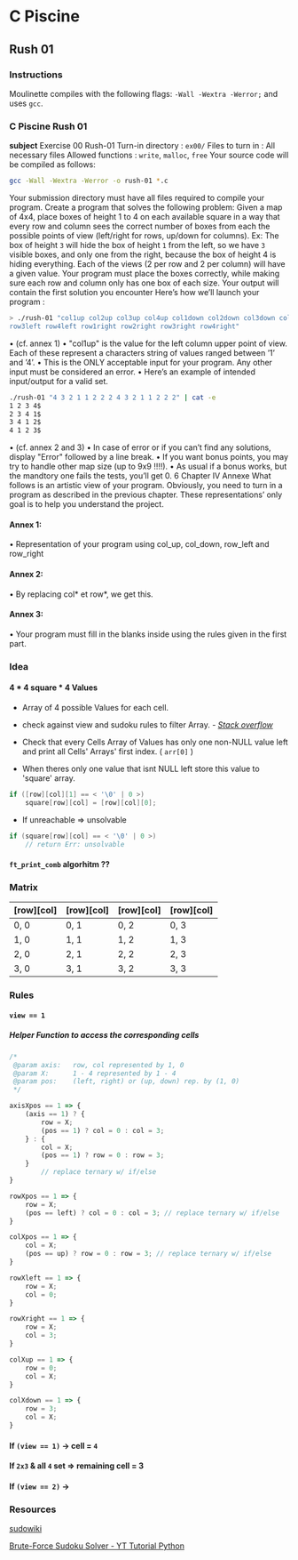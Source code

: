 # C Piscine

## Rush 01

### Instructions

Moulinette compiles with the following flags: `-Wall -Wextra -Werror;` and uses `gcc`.

### C Piscine Rush 01

**subject**
Exercise 00
Rush-01
Turn-in directory : `ex00/`
Files to turn in : All necessary files
Allowed functions : `write`, `malloc`, `free`
Your source code will be compiled as follows: 

```bash
gcc -Wall -Wextra -Werror -o rush-01 *.c
```

Your submission directory must have all files required to compile your program.
Create a program that solves the following problem:
Given a map of 4x4, place boxes of height 1 to 4 on each available square in a way
that every row and column sees the correct number of boxes from each the possible points of view (left/right for rows, up/down for columns).
Ex: The box of height `3` will hide the box of height `1` from the left, so we have `3`
visible boxes, and only one from the right, because the box of height 4 is hiding
everything.
Each of the views (2 per row and 2 per column) will have a given value. Your program must place the boxes correctly, while making sure each row and column only has one box of each size.
Your output will contain the first solution you encounter
Here’s how we’ll launch your program :

```bash
> ./rush-01 "col1up col2up col3up col4up col1down col2down col3down col4down row1left row2left
row3left row4left row1right row2right row3right row4right"
```

• (cf. annex 1)
• "col1up" is the value for the left column upper point of view. Each of these represent
a characters string of values ranged between ’1’ and ’4’.
• This is the ONLY acceptable input for your program. Any other input must be
considered an error.
• Here’s an example of intended input/output for a valid set.
```bash
./rush-01 "4 3 2 1 1 2 2 2 4 3 2 1 1 2 2 2" | cat -e
1 2 3 4$
2 3 4 1$
3 4 1 2$
4 1 2 3$
```

• (cf. annex 2 and 3)
• In case of error or if you can’t find any solutions, display "Error" followed by a line
break.
• If you want bonus points, you may try to handle other map size (up to 9x9 !!!!).
• As usual if a bonus works, but the mandtory one fails the tests, you’ll get 0.
6
Chapter IV
Annexe
What follows is an artistic view of your program. Obviously, you need to turn in a
program as described in the previous chapter.
These representations’ only goal is to help you understand the project.

#### Annex 1:
• Representation of your program using col_up, col_down, row_left and row_right
#### Annex 2:
• By replacing col* et row*, we get this.

#### Annex 3:
• Your program must fill in the blanks inside using the rules given in the first part.

### Idea

#### 4 \* 4 square \* 4 Values

- Array of 4 possible Values for each cell.
- check against view and sudoku rules to filter Array.
<cite>\- [Stack overflow](https://stackoverflow.com/a/70043744/19639966)</cite>

- Check that every Cells Array of Values has only one non-NULL value left and print all Cells' Arrays' first index. ( `arr[0]`  )
- When theres only one value that isnt NULL left store this value to 'square' array.
```c
if ([row][col][1] == < '\0' | 0 >)
    square[row][col] = [row][col][0];
```
- If unreachable => unsolvable
```c
if (square[row][col] == < '\0' | 0 >)
    // return Err: unsolvable
```

#### `ft_print_comb` algorhitm ??

### Matrix

| [row][col] | [row][col] | [row][col] | [row][col] |
|------------|------------|------------|------------|
| 0, 0       | 0, 1       | 0, 2       | 0, 3       |
| 1, 0       | 1, 1       | 1, 2       | 1, 3       |
| 2, 0       | 2, 1       | 2, 2       | 2, 3       |
| 3, 0       | 3, 1       | 3, 2       | 3, 3       |

### Rules

#### `view == 1`

##### Helper Function to access the corresponding cells

```ts
/*
 @param axis:   row, col represented by 1, 0
 @param X:      1 - 4 represented by 1 - 4
 @param pos:    (left, right) or (up, down) rep. by (1, 0)     
 */

axisXpos == 1 => {
    (axis == 1) ? {
        row = X;
        (pos == 1) ? col = 0 : col = 3;
    } : {
        col = X;
        (pos == 1) ? row = 0 : row = 3;
    }
        // replace ternary w/ if/else
}
```

```ts
rowXpos == 1 => {
    row = X;
    (pos == left) ? col = 0 : col = 3; // replace ternary w/ if/else
}

colXpos == 1 => {
    col = X;
    (pos == up) ? row = 0 : row = 3; // replace ternary w/ if/else
}
```

```ts
rowXleft == 1 => {
    row = X;
    col = 0;
}

rowXright == 1 => {
    row = X;
    col = 3;
}

colXup == 1 => {
    row = 0;
    col = X;
}

colXdown == 1 => {
    row = 3;
    col = X;
}
```

#### If `(view == 1)` -> cell = `4`

#### If `2x3` & all `4` set => remaining cell = 3

#### If `(view == 2)` ->

### Resources

[sudowiki](sudokuwiki.org/Brute_Force_vs_Logical_Strategies)

[Brute-Force Sudoku Solver - YT Tutorial Python](https://www.youtube.com/watch?v=y1ahOBeyM40)
